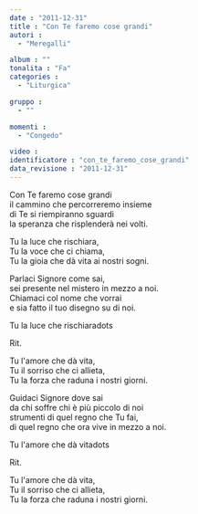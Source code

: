 ```yaml
---
date : "2011-12-31"
title : "Con Te faremo cose grandi"
autori : 
  - "Meregalli"

album : ""
tonalita : "Fa"
categories : 
  - "Liturgica"

gruppo : 
  - ""

momenti : 
  - "Congedo"

video : 
identificatore : "con_te_faremo_cose_grandi"
data_revisione : "2011-12-31"
---
```

  
  
Con Te faremo cose grandi  
il cammino che percorreremo insieme  
di Te si riempiranno sguardi  
la speranza che risplenderà nei volti.  
  
  
Tu la luce che rischiara,  
Tu la voce che ci chiama,  
Tu la gioia che dà vita ai nostri sogni.  
  
Parlaci Signore come sai,  
sei presente nel mistero in mezzo a noi.   
Chiamaci col nome che vorrai  
e sia fatto il tuo disegno su di noi.   
  
Tu la luce che rischiaradots  
  
  
  
  
Rit.   
  
  
  
Tu l'amore che dà vita,  
Tu il sorriso che ci allieta,  
Tu la forza che raduna i nostri giorni.  
  
Guidaci Signore dove sai  
da chi soffre chi è più piccolo di noi   
strumenti di quel regno che Tu fai,  
di quel regno che ora vive in mezzo a noi.   
  
Tu l'amore che dà vitadots  
  
  
   
Rit.   
  
  
Tu l'amore che dà vita,  
Tu il sorriso che ci allieta,  
Tu la forza che raduna i nostri giorni.  
  
  
  
  
  
